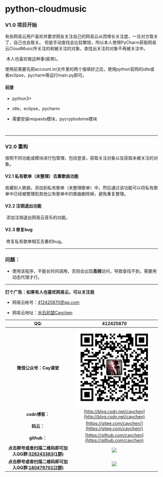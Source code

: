 # python-cloudmusic

### V1.0 项目开始

​	有些网易云用户喜欢并要求网友关注自己的网易云从而增长关注度，一旦对方取关了，自己也会取关。
但是手动查找会比较繁琐，所以本人使用PyCharm获取网易云CloudMusic所关注的和被关注的对象，查找出关注的对象不再被关注中。

​	本人也喜欢做这种事(偷笑)。

​	使用前需要先把account.ini文件里的两个值填好之后，使用python官网的idle或者eclipse，pycharm等运行main.py即可。



#### 前提

* python3+
* idle，eclipse，pycharm

* 需要安装requests模块，pycryptodome模块

​	

--------

### V2.0 重构

​	按照不同功能或模块进行包管理，包括登录，获取关注对象以及获取未被关注的对象。



#### V2.1 私有歌单（未整理）去重歌曲功能

​	收藏别人歌曲，添加到私有歌单（未整理歌单）中，然后通过该功能可以将私有歌单中已经被整理到其他公有歌单中的歌曲删除掉，避免重复整理。



#### V2.2 注销退出功能

​	添加注销退出网易云音乐的功能。



#### V2.3 修复bug

​	修复私有歌单相互去重的bug。

---

### 问题：

* 使用该程序，不能长时间调用，否则会出现**高频**访问，导致查找不到，需要用动态代理才行。



---



**打个广告：如果有人也喜欢网易云，可以关注我**

*  网易云帐号：412425870@qq.com

*  网易云地址：[木石前盟Caychen](https://music.163.com/#/user/home?id=137378260)

|                           **QQ:**                            |                        **412425870**                         |
| :----------------------------------------------------------: | :----------------------------------------------------------: |
|                   **微信公众号：Cay课堂**                    | ![](https://github.com/caychen/readme/raw/master/img/%E5%BE%AE%E4%BF%A1%E5%85%AC%E4%BC%97%E5%8F%B7.jpg) |
|                        **csdn博客：**                        | [http://blog.csdn.net/caychen](http://blog.csdn.net/caychen) |
|                          **码云：**                          |   [https://gitee.com/caychen/](https://gitee.com/caychen/)   |
|                         **github：**                         |   [https://github.com/caychen](https://github.com/caychen)   |
| **点击群号或者扫描二维码即可加入QQ群:[328243383(1群)](https://jq.qq.com/?_wv=1027&k=5wfhR5N)** | ![](https://github.com/caychen/readme/raw/master/img/1%E7%BE%A4.png) |
| **点击群号或者扫描二维码即可加入QQ群:[180479701(2群)](https://jq.qq.com/?_wv=1027&k=5DFkoIm)** | ![](https://github.com/caychen/readme/raw/master/img/2%E7%BE%A4.png) |